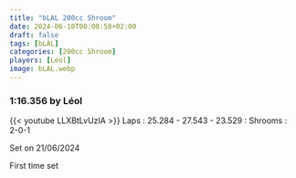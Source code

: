 ```yaml
---
title: "bLAL 200cc Shroom"
date: 2024-06-10T00:00:58+02:00
draft: false
tags: [bLAL]
categories: [200cc Shroom]
players: [Léol]
image: bLAL.webp
---
```

### 1:16.356 by Léol

{{< youtube LLXBtLvUzIA >}}
Laps : 25.284 - 27.543 - 23.529 :
Shrooms : 2-0-1

Set on 21/06/2024

First time set